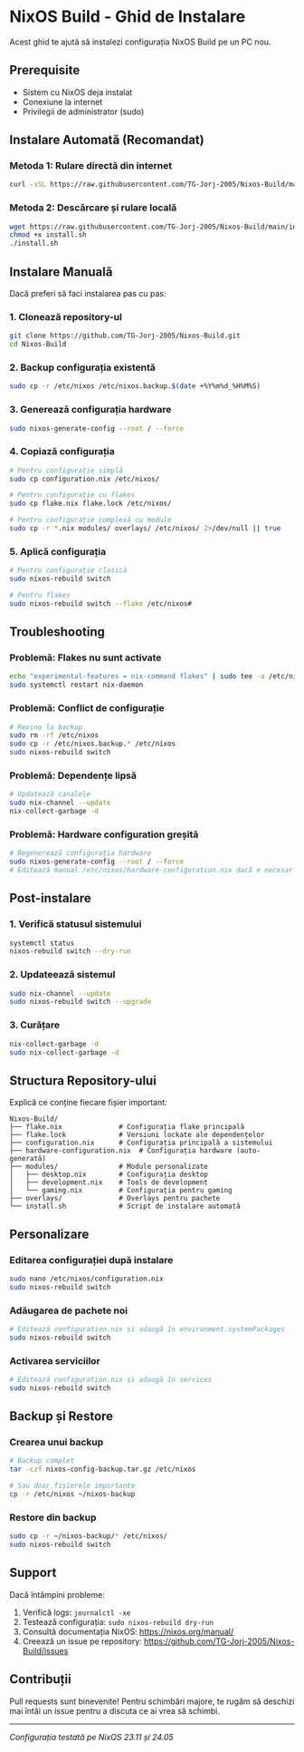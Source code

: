 # NixOS Build - Ghid de Instalare

Acest ghid te ajută să instalezi configurația NixOS Build pe un PC nou.

## Prerequisite

- Sistem cu NixOS deja instalat
- Conexiune la internet
- Privilegii de administrator (sudo)

## Instalare Automată (Recomandat)

### Metoda 1: Rulare directă din internet

```bash
curl -sSL https://raw.githubusercontent.com/TG-Jorj-2005/Nixos-Build/main/install.sh | bash
```

### Metoda 2: Descărcare și rulare locală

```bash
wget https://raw.githubusercontent.com/TG-Jorj-2005/Nixos-Build/main/install.sh
chmod +x install.sh
./install.sh
```

## Instalare Manuală

Dacă preferi să faci instalarea pas cu pas:

### 1. Clonează repository-ul

```bash
git clone https://github.com/TG-Jorj-2005/Nixos-Build.git
cd Nixos-Build
```

### 2. Backup configurația existentă

```bash
sudo cp -r /etc/nixos /etc/nixos.backup.$(date +%Y%m%d_%H%M%S)
```

### 3. Generează configurația hardware

```bash
sudo nixos-generate-config --root / --force
```

### 4. Copiază configurația

```bash
# Pentru configurație simplă
sudo cp configuration.nix /etc/nixos/

# Pentru configurație cu flakes
sudo cp flake.nix flake.lock /etc/nixos/

# Pentru configurație complexă cu module
sudo cp -r *.nix modules/ overlays/ /etc/nixos/ 2>/dev/null || true
```

### 5. Aplică configurația

```bash
# Pentru configurație clasică
sudo nixos-rebuild switch

# Pentru flakes
sudo nixos-rebuild switch --flake /etc/nixos#
```

## Troubleshooting

### Problemă: Flakes nu sunt activate

```bash
echo "experimental-features = nix-command flakes" | sudo tee -a /etc/nix/nix.conf
sudo systemctl restart nix-daemon
```

### Problemă: Conflict de configurație

```bash
# Revino la backup
sudo rm -rf /etc/nixos
sudo cp -r /etc/nixos.backup.* /etc/nixos
sudo nixos-rebuild switch
```

### Problemă: Dependențe lipsă

```bash
# Updatează canalele
sudo nix-channel --update
nix-collect-garbage -d
```

### Problemă: Hardware configuration greșită

```bash
# Regenerează configurația hardware
sudo nixos-generate-config --root / --force
# Editează manual /etc/nixos/hardware-configuration.nix dacă e necesar
```

## Post-instalare

### 1. Verifică statusul sistemului

```bash
systemctl status
nixos-rebuild switch --dry-run
```

### 2. Updateează sistemul

```bash
sudo nix-channel --update
sudo nixos-rebuild switch --upgrade
```

### 3. Curățare

```bash
nix-collect-garbage -d
sudo nix-collect-garbage -d
```

## Structura Repository-ului

Explică ce conține fiecare fișier important:

```
Nixos-Build/
├── flake.nix              # Configurația flake principală
├── flake.lock             # Versiuni lockate ale dependențelor  
├── configuration.nix      # Configurația principală a sistemului
├── hardware-configuration.nix  # Configurația hardware (auto-generată)
├── modules/               # Module personalizate
│   ├── desktop.nix        # Configurația desktop
│   ├── development.nix    # Tools de development
│   └── gaming.nix         # Configurația pentru gaming
├── overlays/              # Overlays pentru pachete
└── install.sh             # Script de instalare automată
```

## Personalizare

### Editarea configurației după instalare

```bash
sudo nano /etc/nixos/configuration.nix
sudo nixos-rebuild switch
```

### Adăugarea de pachete noi

```bash
# Editează configuration.nix și adaugă în environment.systemPackages
sudo nixos-rebuild switch
```

### Activarea serviciilor

```bash
# Editează configuration.nix și adaugă în services
sudo nixos-rebuild switch
```

## Backup și Restore

### Crearea unui backup

```bash
# Backup complet
tar -czf nixos-config-backup.tar.gz /etc/nixos

# Sau doar fișierele importante  
cp -r /etc/nixos ~/nixos-backup
```

### Restore din backup

```bash
sudo cp -r ~/nixos-backup/* /etc/nixos/
sudo nixos-rebuild switch
```

## Support

Dacă întâmpini probleme:

1. Verifică logs: `journalctl -xe`
2. Testează configurația: `sudo nixos-rebuild dry-run`
3. Consultă documentația NixOS: https://nixos.org/manual/
4. Creează un issue pe repository: https://github.com/TG-Jorj-2005/Nixos-Build/issues

## Contribuții

Pull requests sunt binevenite! Pentru schimbări majore, te rugăm să deschizi mai întâi un issue pentru a discuta ce ai vrea să schimbi.

---

*Configurația testată pe NixOS 23.11 și 24.05*
